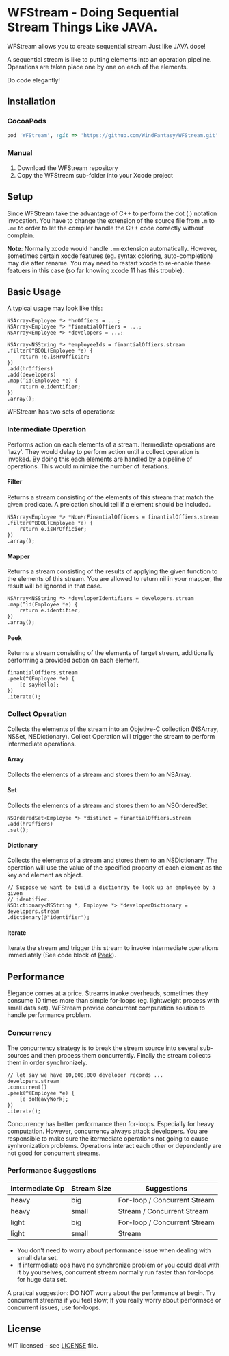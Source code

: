 # WFStream - Doing Sequential Stream Things Like JAVA.

WFStream allows you to create sequential stream Just like JAVA dose! 

A sequential stream is like to putting elements into an operation pipeline. 
Operations are taken place one by one on each of the elements.

Do code elegantly!

## Installation

### CocoaPods

```ruby
pod 'WFStream', :git => 'https://github.com/WindFantasy/WFStream.git'
```

### Manual

1. Download the WFStream repository
2. Copy the WFStream sub-folder into your Xcode project

## Setup

Since WFStream take the advantage of C++ to perform the dot (.) notation 
invocation. You have to change the extension of the source file from `.m` to 
`.mm` to order to let the compiler handle the C++ code correctly without 
complain.

**Note**: Normally xcode would handle `.mm` extension automatically. However, 
sometimes certain xocde features (eg. syntax coloring, auto-completion) may die 
after rename. You may need to restart xcode to re-enable these featuers in this 
case (so far knowing xcode 11 has this trouble).

## Basic Usage

A typical usage may look like this:

```objc
NSArray<Employee *> *hrOffiers = ...;
NSArray<Employee *> *finantialOffiers = ...;
NSArray<Employee *> *developers = ...;

NSArray<NSString *> *employeeIds = finantialOffiers.stream
.filter(^BOOL(Employee *e) {
    return !e.isHrOfficier;
})
.add(hrOffiers)
.add(developers)
.map(^id(Employee *e) {
    return e.identifier;
})
.array();
```

WFStream has two sets of operations: 

### Intermediate Operation

Performs action on each elements of a stream. Itermediate operations are 'lazy'. 
They would delay to perform action until a collect operation is invoked. By 
doing this each elements are handled by a pipeline of operations. This would 
minimize the number of iterations.

#### Filter

Returns a stream consisting of the elements of this stream that match the given 
predicate. A preication should tell if a element should be included.

```objc
NSArray<Employee *> *NonHrFinantialOfficers = finantialOffiers.stream
.filter(^BOOL(Employee *e) {
    return e.isHrOfficier;
})
.array();
```

#### Mapper

Returns a stream consisting of the results of applying the given function to the 
elements of this stream. You are allowed to return nil in your mapper, the 
result will be ignored in that case.

```objc
NSArray<NSString *> *developerIdentifiers = developers.stream
.map(^id(Employee *e) {
    return e.identifier;
})
.array();
```

#### Peek

Returns a stream consisting of the elements of target stream, additionally 
performing a provided action on each element.

```objc
finantialOffiers.stream
.peek(^(Employee *e) {
    [e sayHello];
})
.iterate();
```

### Collect Operation

Collects the elements of the stream into an Objetive-C collection (NSArray, 
NSSet, NSDictionary). Collect Operation will trigger the stream to perform 
intermediate operations.

#### Array

Collects the elements of a stream and stores them to an NSArray.

#### Set

Collects the elements of a stream and stores them to an NSOrderedSet.

```objc
NSOrderedSet<Employee *> *distinct = finantialOffiers.stream
.add(hrOffiers)
.set();
```

#### Dictionary

Collects the elements of a stream and stores them to an NSDictionary. The 
operation will use the value of the specified property of each element as the 
key and element as object. 

```objc
// Suppose we want to build a dictionray to look up an employee by a given
// identifier.
NSDictionary<NSString *, Employee *> *developerDictionary = developers.stream
.dictionary(@"identifier");
```

#### Iterate

Iterate the stream and trigger this stream to invoke intermediate operations immediately 
(See code block of [Peek](#peek)).

## Performance

Elegance comes at a price. Streams invoke overheads, sometimes they consume 10 times 
more than simple for-loops (eg. lightweight process with small data set). WFStream provide
concurrent computation solution to handle performance problem.

### Concurrency

The concurrency strategy is to break the stream source into several sub-sources and then
process them concurrently. Finally the stream collects them in order synchronizely.

```objc
// let say we have 10,000,000 developer records ...
developers.stream
.concurrent()
.peek(^(Employee *e) {
    [e doHeavyWork];
})
.iterate();
```
Concurrency has better performance then for-loops. Especially for heavy computation. 
However, concurrency always attack developers. You are responsible to make sure the 
itermediate operations not going to cause synhronization problems. Operations interact 
each other or dependently are not good for concurrent streams.   

### Performance Suggestions

| Intermediate Op | Stream Size | Suggestions |
|---|---|---|
| heavy | big | For-loop / Concurrent Stream |
| heavy | small | Stream / Concurrent Stream |
| light | big | For-loop / Concurrent Stream |
| light | small | Stream |


- You don't need to worry about performance issue when dealing with small data set.
- If intermediate ops have no synchronize problem or you could deal with it by yourselves, 
concurrent stream normally run faster than for-loops for huge data set.

A pratical suggestion: DO NOT worry about the performance at begin. Try concurrent streams if you feel slow; If you really worry about performace or concurrent issues, use for-loops.

## License

MIT licensed - see [LICENSE](LICENSE) file.
